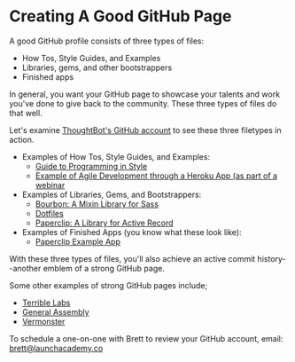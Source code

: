 # Creating A Good GitHub Page

A good GitHub profile consists of three types of files:

* How Tos, Style Guides, and Examples
* Libraries, gems, and other bootstrappers
* Finished apps

In general, you want your GitHub page to showcase your talents and work you've done to give back to the community. These three types of files do that well. 

Let's examine [ThoughtBot's GitHub account](https://github.com/thoughtbot) to see these three filetypes in action.

* Examples of How Tos, Style Guides, and Examples:
	* [Guide to Programming in Style](https://github.com/thoughtbot/guides)
	* [Example of Agile Development through a Heroku App (as part of a webinar](https://github.com/thoughtbot/webinar)
* Examples of Libraries, Gems, and Bootstrappers:
	* [Bourbon: A Mixin Library for Sass](https://github.com/thoughtbot/bourbon)
	* [Dotfiles](https://github.com/thoughtbot/dotfiles)
	* [Paperclip: A Library for Active Record](https://github.com/thoughtbot/paperclip)
* Examples of Finished Apps (you know what these look like):
	* [Paperclip Example App](https://github.com/thoughtbot/paperclip_demo)
	
With these three types of files, you'll also achieve an active commit history--another emblem of a strong GitHub page.

Some other examples of strong GitHub pages include;

* [Terrible Labs](https://github.com/terriblelabs)
* [General Assembly](https://github.com/generalassembly)
* [Vermonster](https://github.com/Vermonster)

To schedule a one-on-one with Brett to review your GitHub account, email: brett@launchacademy.co   

